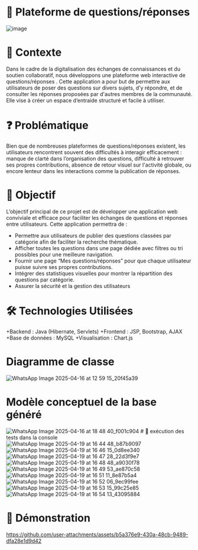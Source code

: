 # 📌 Plateforme de questions/réponses

![image](https://github.com/user-attachments/assets/6549c00e-e2a4-48b2-8e2e-aa4fec6dfed3)

# 📘 Contexte
Dans le cadre de la digitalisation des échanges de connaissances et du soutien collaboratif, nous développons 
une plateforme web interactive de questions/réponses
. Cette application a pour but de permettre aux utilisateurs de poser des questions sur divers sujets, d’y répondre, et de consulter les réponses proposées par d'autres membres de la communauté. 
 Elle vise à créer un espace d’entraide structuré et facile à utiliser.
# ❓ Problématique
Bien que de nombreuses plateformes de questions/réponses existent, les utilisateurs rencontrent souvent des difficultés à interagir efficacement : manque de clarté dans l’organisation des questions, difficulté à retrouver ses propres contributions, absence de retour visuel sur l'activité globale, ou encore lenteur dans les interactions comme la publication de réponses.

# 🎯 Objectif
L’objectif principal de ce projet est de développer une application web conviviale et efficace pour faciliter les échanges de questions et réponses entre utilisateurs. Cette application permettra de :

+ Permettre aux utilisateurs de publier des questions classées par catégorie afin de faciliter la recherche thématique.
+ Afficher toutes les questions dans une page dédiée avec filtres ou tri possibles pour une meilleure navigation.
+ Fournir une page “Mes questions/réponses” pour que chaque utilisateur puisse suivre ses propres contributions.
+ Intégrer des statistiques visuelles  pour montrer la répartition des questions par catégorie.
+ Assurer la sécurité et la gestion des utilisateurs
 # 🛠️ Technologies Utilisées 
+Backend : Java (Hibernate, Servlets)
+Frontend : JSP, Bootstrap, AJAX
+Base de données : MySQL
+Visualisation : Chart.js
  # Diagramme de classe
  
  ![WhatsApp Image 2025-04-16 at 12 59 15_20f45a39](https://github.com/user-attachments/assets/958b2bc0-30d5-4d1c-bebb-822591fc2d7d)

  # Modèle conceptuel de la base généré
  
  ![WhatsApp Image 2025-04-16 at 18 48 40_f001c904](https://github.com/user-attachments/assets/f4ad8d30-5916-47f4-96aa-9da6f696c0d0)
    # 🎯 exécution des tests dans la console
    ![WhatsApp Image 2025-04-19 at 16 44 48_b87b9097](https://github.com/user-attachments/assets/2e74288c-4ca7-48d1-b9d0-af29c9035b68)
    ![WhatsApp Image 2025-04-19 at 16 46 15_0d8ee340](https://github.com/user-attachments/assets/5da2e704-b994-448e-91b9-ed98982b9807)
    ![WhatsApp Image 2025-04-19 at 16 47 28_22d3f9e7](https://github.com/user-attachments/assets/f4885e88-0eec-463d-9476-1238a9d1e673)
    ![WhatsApp Image 2025-04-19 at 16 48 48_a9030f78](https://github.com/user-attachments/assets/904302f7-d72b-4e72-a62f-e7b12ac49086)
    ![WhatsApp Image 2025-04-19 at 16 49 53_ae870c58](https://github.com/user-attachments/assets/e67a47f4-1b22-40c1-b2e3-c84ca6d0fa80)
    ![WhatsApp Image 2025-04-19 at 16 51 11_8e87b5a4](https://github.com/user-attachments/assets/e198b99e-c876-4b98-84c8-01f12c37cae8)
    ![WhatsApp Image 2025-04-19 at 16 52 06_9ec99fee](https://github.com/user-attachments/assets/d117d8cc-24ad-4956-9e99-3fee48229f92)
    ![WhatsApp Image 2025-04-19 at 16 53 15_99c25e85](https://github.com/user-attachments/assets/2edd4a04-9e15-41cb-8f31-411462717774)
    ![WhatsApp Image 2025-04-19 at 16 54 13_43095884](https://github.com/user-attachments/assets/c2c87ed2-1f88-4e8e-b991-00147e93504b)



    

# 🎥 Démonstration











https://github.com/user-attachments/assets/b5a376e9-430a-48cb-9489-dfa28e1d9d42





